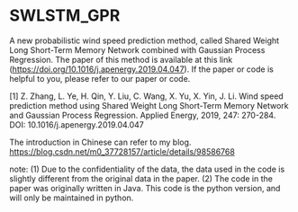 # SWLSTM_GPR
A new probabilistic wind speed prediction method, called Shared Weight Long Short-Term Memory Network combined with Gaussian Process Regression.
The paper of this method is available at this link (https://doi.org/10.1016/j.apenergy.2019.04.047).
If the paper or code is helpful to you, please refer to our paper or code.

[1]	Z. Zhang, L. Ye, H. Qin, Y. Liu, C. Wang, X. Yu, X. Yin, J. Li. Wind speed prediction method using Shared Weight Long Short-Term Memory Network and Gaussian Process Regression. Applied Energy, 2019, 247: 270-284. DOI: 10.1016/j.apenergy.2019.04.047

The introduction in Chinese can refer to my blog.
https://blog.csdn.net/m0_37728157/article/details/98586768

note: 
(1) Due to the confidentiality of the data, the data used in the code is slightly different from the original data in the paper.
(2) The code in the paper was originally written in Java. This code is the python version, and will only be maintained in python.

